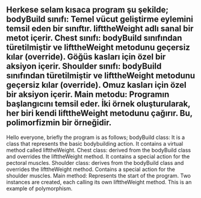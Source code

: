 Herkese selam kısaca program şu şekilde;
bodyBuild sınıfı: Temel vücut geliştirme eylemini temsil eden bir sınıftır. lifttheWeight adlı sanal bir metot içerir.
Chest sınıfı: bodyBuild sınıfından türetilmiştir ve lifttheWeight metodunu geçersiz kılar (override). Göğüs kasları için özel bir aksiyon içerir.
Shoulder sınıfı: bodyBuild sınıfından türetilmiştir ve lifttheWeight metodunu geçersiz kılar (override). Omuz kasları için özel bir aksiyon içerir.
Main metodu: Programın başlangıcını temsil eder. İki örnek oluşturularak, her biri kendi lifttheWeight metodunu çağırır. Bu, polimorfizmin bir örneğidir.
--------------------------------------------------------
Hello everyone, briefly the program is as follows;
bodyBuild class: It is a class that represents the basic bodybuilding action. It contains a virtual method called lifttheWeight.
Chest class: derived from the bodyBuild class and overrides the lifttheWeight method. It contains a special action for the pectoral muscles.
Shoulder class: derives from the bodyBuild class and overrides the lifttheWeight method. Contains a special action for the shoulder muscles.
Main method: Represents the start of the program. Two instances are created, each calling its own lifttheWeight method. This is an example of polymorphism.
